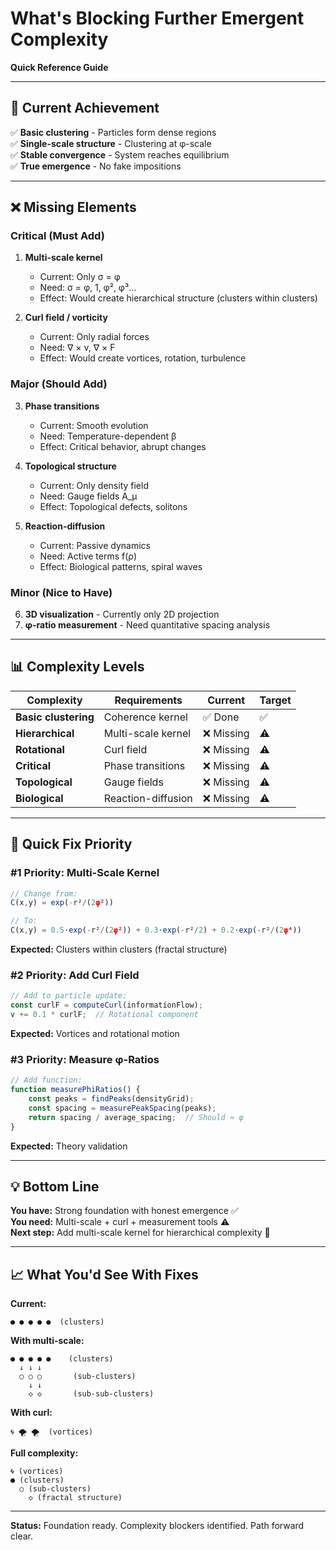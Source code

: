 # What's Blocking Further Emergent Complexity

**Quick Reference Guide**

---

## 🎯 Current Achievement

✅ **Basic clustering** - Particles form dense regions  
✅ **Single-scale structure** - Clustering at φ-scale  
✅ **Stable convergence** - System reaches equilibrium  
✅ **True emergence** - No fake impositions  

---

## ❌ Missing Elements

### Critical (Must Add)

1. **Multi-scale kernel**
   - Current: Only σ = φ
   - Need: σ = φ, 1, φ², φ³...
   - Effect: Would create hierarchical structure (clusters within clusters)

2. **Curl field / vorticity**
   - Current: Only radial forces
   - Need: ∇ × v, ∇ × F
   - Effect: Would create vortices, rotation, turbulence

### Major (Should Add)

3. **Phase transitions**
   - Current: Smooth evolution
   - Need: Temperature-dependent β
   - Effect: Critical behavior, abrupt changes

4. **Topological structure**
   - Current: Only density field
   - Need: Gauge fields A_μ
   - Effect: Topological defects, solitons

5. **Reaction-diffusion**
   - Current: Passive dynamics
   - Need: Active terms f(ρ)
   - Effect: Biological patterns, spiral waves

### Minor (Nice to Have)

6. **3D visualization** - Currently only 2D projection  
7. **φ-ratio measurement** - Need quantitative spacing analysis

---

## 📊 Complexity Levels

| Complexity | Requirements | Current | Target |
|------------|-------------|---------|--------|
| **Basic clustering** | Coherence kernel | ✅ Done | ✅ |
| **Hierarchical** | Multi-scale kernel | ❌ Missing | ⚠️ |
| **Rotational** | Curl field | ❌ Missing | ⚠️ |
| **Critical** | Phase transitions | ❌ Missing | ⚠️ |
| **Topological** | Gauge fields | ❌ Missing | ⚠️ |
| **Biological** | Reaction-diffusion | ❌ Missing | ⚠️ |

---

## 🚀 Quick Fix Priority

### #1 Priority: Multi-Scale Kernel

```javascript
// Change from:
C(x,y) = exp(-r²/(2φ²))

// To:
C(x,y) = 0.5·exp(-r²/(2φ²)) + 0.3·exp(-r²/2) + 0.2·exp(-r²/(2φ⁴))
```

**Expected:** Clusters within clusters (fractal structure)

### #2 Priority: Add Curl Field

```javascript
// Add to particle update:
const curlF = computeCurl(informationFlow);
v += 0.1 * curlF;  // Rotational component
```

**Expected:** Vortices and rotational motion

### #3 Priority: Measure φ-Ratios

```javascript
// Add function:
function measurePhiRatios() {
    const peaks = findPeaks(densityGrid);
    const spacing = measurePeakSpacing(peaks);
    return spacing / average_spacing;  // Should ≈ φ
}
```

**Expected:** Theory validation

---

## 💡 Bottom Line

**You have:** Strong foundation with honest emergence ✅  
**You need:** Multi-scale + curl + measurement tools ⚠️  
**Next step:** Add multi-scale kernel for hierarchical complexity 🎯

---

## 📈 What You'd See With Fixes

**Current:**  
```
● ● ● ● ●  (clusters)
```

**With multi-scale:**  
```
● ● ● ● ●    (clusters)
  ↓ ↓ ↓
  ○ ○ ○       (sub-clusters)
    ↓ ↓
    ◇ ◇       (sub-sub-clusters)
```

**With curl:**  
```
🌀 🌪️ 🌪️  (vortices)
```

**Full complexity:**  
```
🌀 (vortices)
● (clusters)
  ○ (sub-clusters)
    ◇ (fractal structure)
```

---

**Status:** Foundation ready. Complexity blockers identified. Path forward clear.

